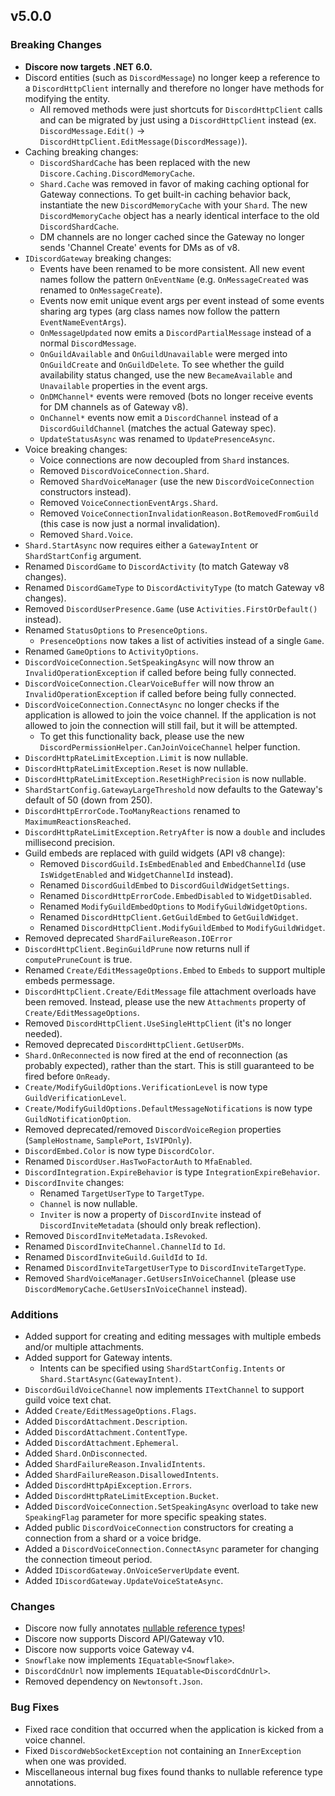 ## v5.0.0
### Breaking Changes
- **Discore now targets .NET 6.0.**
- Discord entities (such as `DiscordMessage`) no longer keep a reference to a `DiscordHttpClient` internally and therefore no longer have methods for modifying the entity.
    - All removed methods were just shortcuts for `DiscordHttpClient` calls and can be migrated by just using a `DiscordHttpClient` instead (ex. `DiscordMessage.Edit()` -> `DiscordHttpClient.EditMessage(DiscordMessage)`).
- Caching breaking changes:
    - `DiscordShardCache` has been replaced with the new `Discore.Caching.DiscordMemoryCache`.
    - `Shard.Cache` was removed in favor of making caching optional for Gateway connections. To get built-in caching behavior back, instantiate the new `DiscordMemoryCache` with your `Shard`. The new `DiscordMemoryCache` object has a nearly identical interface to the old `DiscordShardCache`.
    - DM channels are no longer cached since the Gateway no longer sends 'Channel Create' events for DMs as of v8.
- `IDiscordGateway` breaking changes:
    - Events have been renamed to be more consistent. All new event names follow the pattern `OnEventName` (e.g. `OnMessageCreated` was renamed to `OnMessageCreate`).
    - Events now emit unique event args per event instead of some events sharing arg types (arg class names now follow the pattern `EventNameEventArgs`).
    - `OnMessageUpdated` now emits a `DiscordPartialMessage` instead of a normal `DiscordMessage`.
    - `OnGuildAvailable` and `OnGuildUnavailable` were merged into `OnGuildCreate` and `OnGuildDelete`. To see whether the guild availability status changed, use the new `BecameAvailable` and `Unavailable` properties in the event args.
    - `OnDMChannel*` events were removed (bots no longer receive events for DM channels as of Gateway v8).
    - `OnChannel*` events now emit a `DiscordChannel` instead of a `DiscordGuildChannel` (matches the actual Gateway spec).
    - `UpdateStatusAsync` was renamed to `UpdatePresenceAsync`.
- Voice breaking changes:
    - Voice connections are now decoupled from `Shard` instances.
    - Removed `DiscordVoiceConnection.Shard`.
    - Removed `ShardVoiceManager` (use the new `DiscordVoiceConnection` constructors instead).
    - Removed `VoiceConnectionEventArgs.Shard`.
    - Removed `VoiceConnectionInvalidationReason.BotRemovedFromGuild` (this case is now just a normal invalidation).
    - Removed `Shard.Voice`.
- `Shard.StartAsync` now requires either a `GatewayIntent` or `ShardStartConfig` argument.
- Renamed `DiscordGame` to `DiscordActivity` (to match Gateway v8 changes).
- Renamed `DiscordGameType` to `DiscordActivityType` (to match Gateway v8 changes).
- Removed `DiscordUserPresence.Game` (use `Activities.FirstOrDefault()` instead).
- Renamed `StatusOptions` to `PresenceOptions`.
    - `PresenceOptions` now takes a list of activities instead of a single `Game`.
- Renamed `GameOptions` to `ActivityOptions`.
- `DiscordVoiceConnection.SetSpeakingAsync` will now throw an `InvalidOperationException` if called before being fully connected.
- `DiscordVoiceConnection.ClearVoiceBuffer` will now throw an `InvalidOperationException` if called before being fully connected.
- `DiscordVoiceConnection.ConnectAsync` no longer checks if the application is allowed to join the voice channel. If the application is not allowed to join the connection will still fail, but it will be attempted.
    - To get this functionality back, please use the new `DiscordPermissionHelper.CanJoinVoiceChannel` helper function.
- `DiscordHttpRateLimitException.Limit` is now nullable.
- `DiscordHttpRateLimitException.Reset` is now nullable.
- `DiscordHttpRateLimitException.ResetHighPrecision` is now nullable.
- `ShardStartConfig.GatewayLargeThreshold` now defaults to the Gateway's default of 50 (down from 250).
- `DiscordHttpErrorCode.TooManyReactions` renamed to `MaximumReactionsReached`.
- `DiscordHttpRateLimitException.RetryAfter` is now a `double` and includes millisecond precision.
- Guild embeds are replaced with guild widgets (API v8 change):
    - Removed `DiscordGuild.IsEmbedEnabled` and `EmbedChannelId` (use `IsWidgetEnabled` and `WidgetChannelId` instead).
    - Renamed `DiscordGuildEmbed` to `DiscordGuildWidgetSettings`.
    - Renamed `DiscordHttpErrorCode.EmbedDisabled` to `WidgetDisabled`.
    - Renamed `ModifyGuildEmbedOptions` to `ModifyGuildWidgetOptions`.
    - Renamed `DiscordHttpClient.GetGuildEmbed` to `GetGuildWidget`.
    - Renamed `DiscordHttpClient.ModifyGuildEmbed` to `ModifyGuildWidget`.
- Removed deprecated `ShardFailureReason.IOError`
- `DiscordHttpClient.BeginGuildPrune` now returns null if `computePruneCount` is true.
- Renamed `Create/EditMessageOptions.Embed` to `Embeds` to support multiple embeds permessage.
- `DiscordHttpClient.Create/EditMessage` file attachment overloads have been removed. Instead, please use the new `Attachments` property of `Create/EditMessageOptions`.
- Removed `DiscordHttpClient.UseSingleHttpClient` (it's no longer needed).
- Removed deprecated `DiscordHttpClient.GetUserDMs`.
- `Shard.OnReconnected` is now fired at the end of reconnection (as probably expected), rather than the start. This is still guaranteed to be fired before `OnReady`.
- `Create/ModifyGuildOptions.VerificationLevel` is now type `GuildVerificationLevel`.
- `Create/ModifyGuildOptions.DefaultMessageNotifications` is now type `GuildNotificationOption`.
- Removed deprecated/removed `DiscordVoiceRegion` properties (`SampleHostname`, `SamplePort`, `IsVIPOnly`).
- `DiscordEmbed.Color` is now type `DiscordColor`.
- Renamed `DiscordUser.HasTwoFactorAuth` to `MfaEnabled`.
- `DiscordIntegration.ExpireBehavior` is type `IntegrationExpireBehavior`.
- `DiscordInvite` changes:
    - Renamed `TargetUserType` to `TargetType`.
    - `Channel` is now nullable.
    - `Inviter` is now a property of `DiscordInvite` instead of `DiscordInviteMetadata` (should only break reflection).
- Removed `DiscordInviteMetadata.IsRevoked`.
- Renamed `DiscordInviteChannel.ChannelId` to `Id`.
- Renamed `DiscordInviteGuild.GuildId` to `Id`.
- Renamed `DiscordInviteTargetUserType` to `DiscordInviteTargetType`.
- Removed `ShardVoiceManager.GetUsersInVoiceChannel` (please use `DiscordMemoryCache.GetUsersInVoiceChannel` instead).

### Additions
- Added support for creating and editing messages with multiple embeds and/or multiple attachments.
- Added support for Gateway intents.
    - Intents can be specified using `ShardStartConfig.Intents` or `Shard.StartAsync(GatewayIntent)`.
- `DiscordGuildVoiceChannel` now implements `ITextChannel` to support guild voice text chat.
- Added `Create/EditMessageOptions.Flags`.
- Added `DiscordAttachment.Description`.
- Added `DiscordAttachment.ContentType`.
- Added `DiscordAttachment.Ephemeral`.
- Added `Shard.OnDisconnected`.
- Added `ShardFailureReason.InvalidIntents`.
- Added `ShardFailureReason.DisallowedIntents`.
- Added `DiscordHttpApiException.Errors`.
- Added `DiscordHttpRateLimitException.Bucket`.
- Added `DiscordVoiceConnection.SetSpeakingAsync` overload to take new `SpeakingFlag` parameter for more specific speaking states.
- Added public `DiscordVoiceConnection` constructors for creating a connection from a shard or a voice bridge.
- Added a `DiscordVoiceConnection.ConnectAsync` parameter for changing the connection timeout period.
- Added `IDiscordGateway.OnVoiceServerUpdate` event.
- Added `IDiscordGateway.UpdateVoiceStateAsync`.

### Changes
- Discore now fully annotates [nullable reference types](https://learn.microsoft.com/en-us/dotnet/csharp/language-reference/builtin-types/nullable-reference-types)!
- Discore now supports Discord API/Gateway v10.
- Discore now supports voice Gateway v4.
- `Snowflake` now implements `IEquatable<Snowflake>`.
- `DiscordCdnUrl` now implements `IEquatable<DiscordCdnUrl>`.
- Removed dependency on `Newtonsoft.Json`.

### Bug Fixes
- Fixed race condition that occurred when the application is kicked from a voice channel.
- Fixed `DiscordWebSocketException` not containing an `InnerException` when one was provided.
- Miscellaneous internal bug fixes found thanks to nullable reference type annotations.
